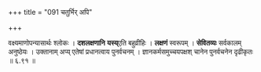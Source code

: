 +++
title = "091 चतुर्भिर् अपि"

+++


वक्ष्यमाणोपन्यासार्थः श्लोकः । **दशलक्षणानि** **यस्य्**एति बहुव्रीहिः । **लक्षणं** स्वरूपम् । **सेवितव्यः** सर्वकालम् अनुष्ठेयः । उक्तानाम् अप्य् एतेषां प्रधानत्वाय पुनर्वचनम् । ज्ञानकर्मसमुच्चयपक्षश् चानेन पुनर्वचनेन दृढीकृतः ॥ ६.९१ ॥